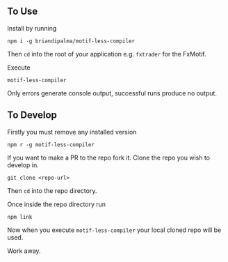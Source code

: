 To Use
------

Install by running

`npm i -g briandipalma/motif-less-compiler`

Then `cd` into the root of your application e.g. `fxtrader` for the FxMotif.

Execute

`motif-less-compiler`

Only errors generate console output, successful runs produce no output.

To Develop
----------

Firstly you must remove any installed version

`npm r -g motif-less-compiler`

If you want to make a PR to the repo fork it.
Clone the repo you wish to develop in.

`git clone <repo-url>`

Then `cd` into the repo directory.

Once inside the repo directory run

`npm link`

Now when you execute `motif-less-compiler` your local cloned repo will be used.

Work away.